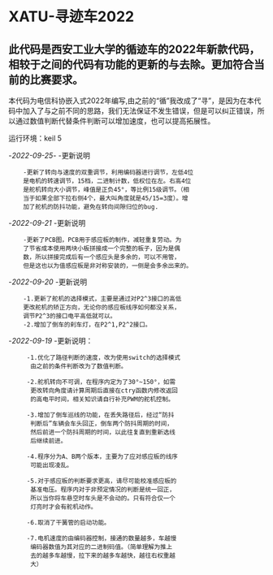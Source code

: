 # **XATU-寻迹车2022**
## 此代码是西安工业大学的循迹车的2022年新款代码，相较于之间的代码有功能的更新的与去除。更加符合当前的比赛要求。
本代码为电信科协嵌入式2022年编写,由之前的“循”我改成了“寻”，是因为在本代码中加入了与之前不同的思路，我们无法保证不发生错误，但是可以纠正错误，所以通过数值判断代替条件判断可以增加速度，也可以提高拓展性。

运行环境：keil 5


-*2022-09-25*-
	-更新说明

		-更新了转向与速度的双重调节，利用编码器进行调节，左低4位
		是电机的转速调节，15档，二进制计数，低权位在左。右高4位
		是舵机转向大小调节，峰值是正负45°，等比例15级调节。（相
		当于如果全部下拉右侧4个，最大叫角度就是45/15=3度）。增
		加了舵机的防抖功能，避免在转向间隙归位的bug.
-*2022-09-21*
	-更新说明

		-更新了PCB图，PCB用于感应板的制作，减轻重复劳动。为
		了节省成本使用两块小板拼接成一个完整的板子，因为是偶
		数，所以拼接完成后有一个感应头是多余的，可以不用管，
		但是这也以为值感应板是非对称安装的，一侧是会多余出来的。
-*2022-09-20*
       -更新说明

		-1.更新了舵机的选择模式，主要是通过对P2^3接口的高低
		更改舵机的矫正方向，无论你的感应板线序如何都没关系，
		调节P2^3的接口电平高低就可以。
		-2.增加了倒车的刹车灯，在P2^1,P2^2接口。
-*2022-09-19*
	-更新说明：

		 -1.优化了路径判断的速度，改为使用switch的选择模式
		  由之前的条件判断改为了数值判断。
		  
		 -2.舵机转向不可调，在程序内定为了30°~150°，如需
		  更改转向角度请计算周期后直接在ctry函数内修改返回
		  的高电平时间，相关知识请自行补充PWM的舵机控制。
		  
		 -3.增加了倒车巡线的功能，在丢失路径后，经过“防抖
		  判断后”车辆会车头回正，倒车两个防抖周期的时间，
		  然后前进一个防抖周期的时间，以此往复直到重新选线
		  后继续前进。
		  
		 -4.程序分为A、B两个版本，主要为了应对感应板的线序
		  可能出现凌乱。
		  
		 -5.对于感应板的判断要求更高，请尽可能校准感应板的
		  基准电压。程序内对于非预定情况的判断是统一回正，
		  所以当你将车悬空时车头是不会动的。只有符合仅一个
		  灯亮时才会有舵机动作。
		  
		 -6.取消了干簧管的启动功能。
		 
		 -7.电机速度的由编码器控制，接通的数量越多，车越慢
		  编码器数值为其对应的二进制码值。（简单理解为推上
		  去的越多车越慢，拉下来的越多车越快，越往右权重越
		  大）
									


